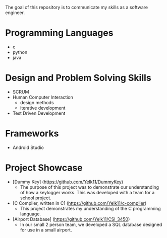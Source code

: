 The goal of this repository is to communicate my skills as a software engineer.


# Programming Languages
+ c
+ python
+ java

# Design and Problem Solving Skills
+ SCRUM
+ Human Computer Interaction
  + design methods
  + iterative development
+ Test Driven Development
  
# Frameworks
+ Android Studio


# Project Showcase
+ [Dummy Key] (https://github.com/Yelk11/DummyKey)
  + The purpose of this project was to demonstrate our understanding of how a keylogger works. This was developed with a team for a school project.
+ [C Compiler, written in C] (https://github.com/Yelk11/c-compiler)
  + This project demonstrates my understanding of the C programming language.
+ [Airport Database] (https://github.com/Yelk11/CSI_3450)
  + In our small 2 person team, we developed a SQL database designed for use in a small airport.
